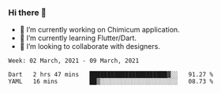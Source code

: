 ### Hi there 👋

<!--
**devcat37/devcat37** is a ✨ _special_ ✨ repository because its `README.md` (this file) appears on your GitHub profile.-->


- 🔭 I’m currently working on Chimicum application.
- 🌱 I’m currently learning Flutter/Dart.
- 👯 I’m looking to collaborate with designers.
<!-- - 🤔 I’m looking for help with ... -->

<!--START_SECTION:waka-->
```text
Week: 02 March, 2021 - 09 March, 2021

Dart   2 hrs 47 mins   ██████████████████████▓░░   91.27 % 
YAML   16 mins         ██▒░░░░░░░░░░░░░░░░░░░░░░   08.73 % 
```
<!--END_SECTION:waka-->
